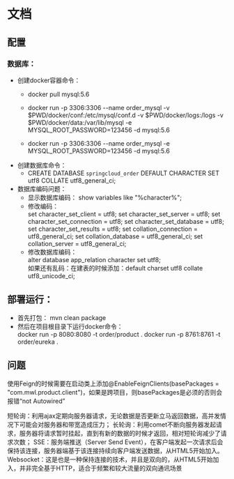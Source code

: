 # 文档

## 配置
### 数据库：  
- 创建docker容器命令：
    - docker pull mysql:5.6

    - docker run -p 3306:3306 --name order_mysql -v $PWD/docker/conf:/etc/mysql/conf.d -v $PWD/docker/logs:/logs -v $PWD/docker/data:/var/lib/mysql -e MYSQL_ROOT_PASSWORD=123456 -d mysql:5.6
    - docker run -p 3306:3306 --name order_mysql   -e MYSQL_ROOT_PASSWORD=123456 -d mysql:5.6
- 创建数据库命令：
    - CREATE DATABASE `springcloud_order` DEFAULT CHARACTER SET utf8 COLLATE utf8_general_ci;
- 数据库编码问题：
    - 显示数据库编码：
show variables like "%character%";
    - 修改编码：  
set character_set_client = utf8;
set character_set_server = utf8;
set character_set_connection = utf8;
set character_set_database = utf8;
set character_set_results = utf8;
set collation_connection = utf8_general_ci;
set collation_database = utf8_general_ci;
set collation_server = utf8_general_ci;
    - 修改数据库编码：  
alter database app_relation character set utf8;   
如果还有乱码：在建表的时候添加：default charset utf8 collate utf8_unicode_ci;

## 部署运行：
- 首先打包：
mvn clean package
- 然后在项目根目录下运行docker命令：  
docker run -p 8080:8080 -t order/product .
docker run -p 8761:8761 -t order/eureka .

## 问题
使用Feign的时候需要在启动类上添加@EnableFeignClients(basePackages = "com.mwl.product.client")，如果是跨项目，则basePackages是必须的否则会报错“not Autowired”



短轮询：利用ajax定期向服务器请求，无论数据是否更新立马返回数据，高并发情况下可能会对服务器和带宽造成压力；
长轮询：利用comet不断向服务器发起请求，服务器将请求暂时挂起，直到有新的数据的时候才返回，相对短轮询减少了请求次数；
SSE：服务端推送（Server Send Event），在客户端发起一次请求后会保持该连接，服务器端基于该连接持续向客户端发送数据，从HTML5开始加入。
Websocket：这是也是一种保持连接的技术，并且是双向的，从HTML5开始加入，并非完全基于HTTP，适合于频繁和较大流量的双向通讯场景
